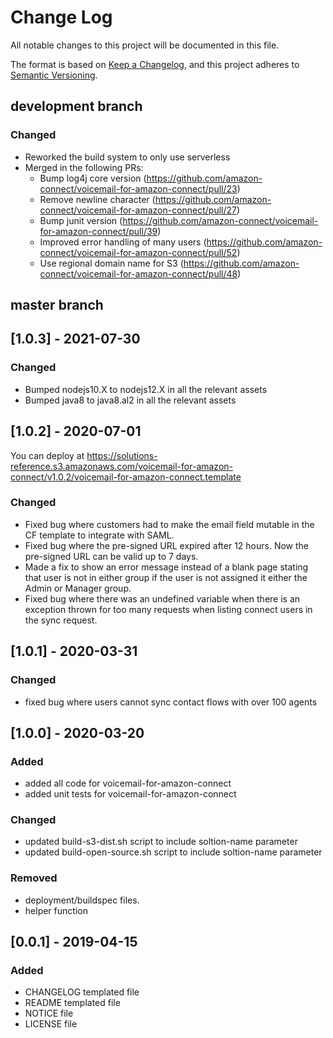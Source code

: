 # Change Log
All notable changes to this project will be documented in this file.

The format is based on [Keep a Changelog](https://keepachangelog.com/en/1.0.0/),
and this project adheres to [Semantic Versioning](https://semver.org/spec/v2.0.0.html).

## development branch
### Changed
- Reworked the build system to only use serverless
- Merged in the following PRs:
  - Bump log4j core version (https://github.com/amazon-connect/voicemail-for-amazon-connect/pull/23)
  - Remove newline character (https://github.com/amazon-connect/voicemail-for-amazon-connect/pull/27)
  - Bump junit version (https://github.com/amazon-connect/voicemail-for-amazon-connect/pull/39)
  - Improved error handling of many users (https://github.com/amazon-connect/voicemail-for-amazon-connect/pull/52)
  - Use regional domain name for S3 (https://github.com/amazon-connect/voicemail-for-amazon-connect/pull/48)

## master branch
## [1.0.3] - 2021-07-30
### Changed
- Bumped nodejs10.X to nodejs12.X in all the relevant assets
- Bumped java8 to java8.al2 in all the relevant assets
## [1.0.2] - 2020-07-01
You can deploy at https://solutions-reference.s3.amazonaws.com/voicemail-for-amazon-connect/v1.0.2/voicemail-for-amazon-connect.template 
### Changed
- Fixed bug where customers had to make the email field mutable in the CF template to integrate with SAML.
- Fixed bug where the pre-signed URL expired after 12 hours. Now the pre-signed URL can be valid up to 7 days.
- Made a fix to show an error message instead of a blank page stating that user is not in either group if the user is not assigned it either the Admin or Manager group.
- Fixed bug where there was an undefined variable when there is an exception thrown for too many requests when listing connect users in the sync request.

## [1.0.1] - 2020-03-31
### Changed
- fixed bug where users cannot sync contact flows with over 100 agents

## [1.0.0] - 2020-03-20
### Added
- added all code for voicemail-for-amazon-connect
- added unit tests for voicemail-for-amazon-connect

### Changed
- updated build-s3-dist.sh script to include soltion-name parameter
- updated build-open-source.sh script to include soltion-name parameter

### Removed
- deployment/buildspec files.
- helper function

## [0.0.1] - 2019-04-15
### Added
- CHANGELOG templated file
- README templated file
- NOTICE file
- LICENSE file
